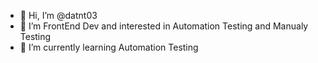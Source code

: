 - 👋 Hi, I’m @datnt03
- 👀 I’m FrontEnd Dev and interested in Automation Testing and Manualy Testing
- 🌱 I’m currently learning Automation Testing

<!---
datnt03/datnt03 is a ✨ special ✨ repository because its `README.md` (this file) appears on your GitHub profile.
You can click the Preview link to take a look at your changes.
--->
